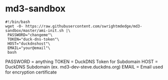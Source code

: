 # md3-sandbox

```
#!/bin/bash
wget -O- https://raw.githubusercontent.com/swrightmdedge/md3-sandbox/master/ami-init.sh |\
 PASSWORD="changeme"\
 TOKEN="duck-dns-token"\
 HOST="duckdnshost"\
 EMAIL="your@email"\
 bash
```

PASSWORD = anything
TOKEN = DuckDNS Token for Subdomain
HOST = DuckDNS Subdomain (ex. md3-dev-steve.duckdns.org)
EMAIL = Email used for encryption certificate


